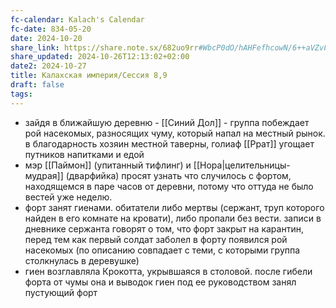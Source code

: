 ```yaml
---
fc-calendar: Kalach's Calendar
fc-date: 834-05-20
date: 2024-10-20
share_link: https://share.note.sx/682uo9rr#WbcP0dO/hAHFefhcowN/6++aVZvF6jbZ2L4EJ/PUkyI
share_updated: 2024-10-26T12:13:02+02:00
date2: 2024-10-27
title: Калахская империя/Сессия 8,9
draft: false
tags:
---
```

- зайдя в ближайшую деревню - [[Синий Дол]] - группа побеждает рой насекомых, разносящих чуму, который напал на местный рынок. в благодарность хозяин местной таверны, голиаф [[Ррат]] угощает путников напитками и едой
- мэр [[Паймон]] (упитанный тифлинг) и [[Нора|целительницы-мудрая]] (дварфийка) просят узнать что случилось с фортом, находящемся в паре часов от деревни, потому что оттуда не было вестей уже неделю.
- форт занят гиенами. обитатели либо мертвы (сержант, труп которого найден в его комнате на кровати),  либо пропали без вести. записи в дневнике сержанта говорят о том, что форт закрыт на карантин, перед тем как первый солдат заболел в форту появился рой насекомых (по описанию совпадает с теми, с которыми группа столкнулась в деревушке)
- гиен возглавляла Крокотта, укрывшаяся в столовой. после гибели форта от чумы она и выводок гиен под ее руководством занял пустующий форт